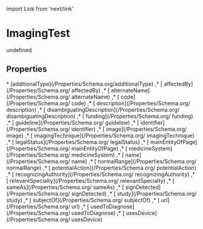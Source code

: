 import Link from 'next/link'
# ImagingTest

undefined

## Properties

<Grid>
* [additionalType](/Properties/Schema.org/additionalType)
,* [ affectedBy](/Properties/Schema.org/ affectedBy)
,* [ alternateName](/Properties/Schema.org/ alternateName)
,* [ code](/Properties/Schema.org/ code)
,* [ description](/Properties/Schema.org/ description)
,* [ disambiguatingDescription](/Properties/Schema.org/ disambiguatingDescription)
,* [ funding](/Properties/Schema.org/ funding)
,* [ guideline](/Properties/Schema.org/ guideline)
,* [ identifier](/Properties/Schema.org/ identifier)
,* [ image](/Properties/Schema.org/ image)
,* [ imagingTechnique](/Properties/Schema.org/ imagingTechnique)
,* [ legalStatus](/Properties/Schema.org/ legalStatus)
,* [ mainEntityOfPage](/Properties/Schema.org/ mainEntityOfPage)
,* [ medicineSystem](/Properties/Schema.org/ medicineSystem)
,* [ name](/Properties/Schema.org/ name)
,* [ normalRange](/Properties/Schema.org/ normalRange)
,* [ potentialAction](/Properties/Schema.org/ potentialAction)
,* [ recognizingAuthority](/Properties/Schema.org/ recognizingAuthority)
,* [ relevantSpecialty](/Properties/Schema.org/ relevantSpecialty)
,* [ sameAs](/Properties/Schema.org/ sameAs)
,* [ signDetected](/Properties/Schema.org/ signDetected)
,* [ study](/Properties/Schema.org/ study)
,* [ subjectOf](/Properties/Schema.org/ subjectOf)
,* [ url](/Properties/Schema.org/ url)
,* [ usedToDiagnose](/Properties/Schema.org/ usedToDiagnose)
,* [ usesDevice](/Properties/Schema.org/ usesDevice)

</Grid>

